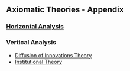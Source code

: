 ## Axiomatic Theories - Appendix

### [Horizontal Analysis](Axiomatic-Theory-for-IS-Research.html)
### Vertical Analysis
- [Diffusion of Innovations Theory](DOI-theory.pdf)
- [Institutional Theory](Institutional-theory.pdf)
